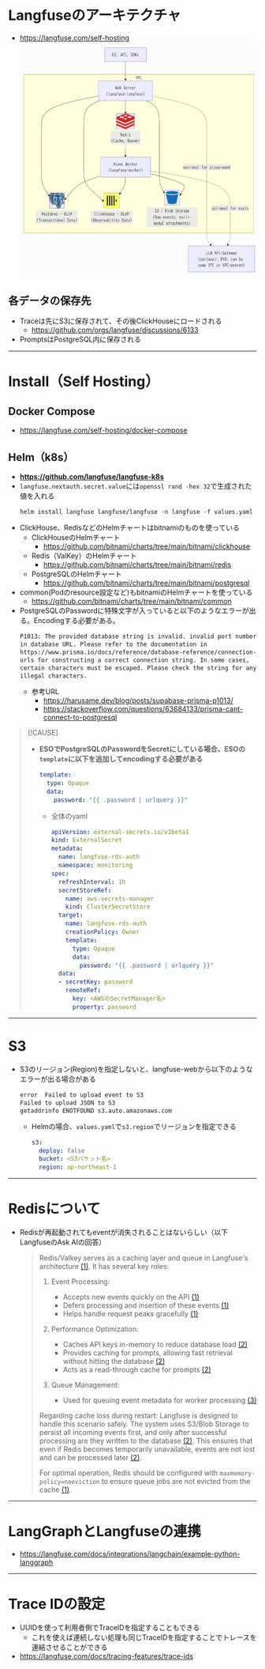 # Langfuseのアーキテクチャ
- https://langfuse.com/self-hosting  
![](./image/langfuse_arch_1.jpg)

## 各データの保存先
- Traceは先にS3に保存されて、その後ClickHouseにロードされる
  - https://github.com/orgs/langfuse/discussions/6133
- PromptsはPostgreSQL内に保存される

---

# Install（Self Hosting）
## Docker Compose
- https://langfuse.com/self-hosting/docker-compose

## Helm（k8s）
- **https://github.com/langfuse/langfuse-k8s**
- `langfuse.nextauth.secret.value`には`openssl rand -hex 32`で生成された値を入れる  
  ```shell
  helm install langfuse langfuse/langfuse -n langfuse -f values.yaml
  ```
- ClickHouse、RedisなどのHelmチャートはbitnamiのものを使っている
  - ClickHouseのHelmチャート
    - https://github.com/bitnami/charts/tree/main/bitnami/clickhouse
  - Redis（ValKey）のHelmチャート
    - https://github.com/bitnami/charts/tree/main/bitnami/redis
  - PostgreSQLのHelmチャート
    - https://github.com/bitnami/charts/tree/main/bitnami/postgresql
- common(Podのresource設定など)もbitnamiのHelmチャートを使っている
  - https://github.com/bitnami/charts/tree/main/bitnami/common
- PostgreSQLのPasswordに特殊文字が入っていると以下のようなエラーが出る。Encodingする必要がある。  
  ```shell
  P1013: The provided database string is invalid. invalid port number in database URL. Please refer to the documentation in https://www.prisma.io/docs/reference/database-reference/connection-urls for constructing a correct connection string. In some cases, certain characters must be escaped. Please check the string for any illegal characters.
  ```  
  - 参考URL
    - https://harusame.dev/blog/posts/supabase-prisma-p1013/
    - https://stackoverflow.com/questions/63684133/prisma-cant-connect-to-postgresql

> [!CAUSE]  
> - **ESOでPostgreSQLのPasswordをSecretにしている場合、ESOの`template`に以下を追加してencodingする必要がある**  
>    ```yaml
>    template:
>      type: Opaque
>      data:
>        password: "{{ .password | urlquery }}"
>    ```  
>    - 全体のyaml  
>      ```yaml
>      apiVersion: external-secrets.io/v1beta1
>      kind: ExternalSecret
>      metadata:
>        name: langfuse-rds-auth
>        namespace: monitoring
>      spec:
>        refreshInterval: 1h
>        secretStoreRef:
>          name: aws-secrets-manager
>          kind: ClusterSecretStore
>        target:
>          name: langfuse-rds-auth
>          creationPolicy: Owner
>          template:
>            type: Opaque
>            data:
>              password: "{{ .password | urlquery }}"
>        data:
>        - secretKey: password
>          remoteRef:
>            key: <AWSのSecretManager名>
>            property: password
>      ``` 

---

# S3
- S3のリージョン(Region)を指定しないと、langfuse-webから以下のようなエラーが出る場合がある  
  ```shell
  error  Failed to upload event to S3
  Failed to upload JSON to S3
  getaddrinfo ENOTFOUND s3.auto.amazonaws.com
  ```
  - Helmの場合、`values.yaml`で`s3.region`でリージョンを指定できる  
    ```yaml
    s3:
      deploy: false
      bucket: <S3バケット名>
      region: ap-northeast-1
    ```

---

# Redisについて
- Redisが再起動されてもeventが消失されることはないらしい（以下LangfuseのAsk AIの回答）
  > Redis/Valkey serves as a caching layer and queue in Langfuse's architecture [(1)](https://langfuse.com/self-hosting/infrastructure/cache). It has several key roles:
  >
  > 1. Event Processing:
  >     - Accepts new events quickly on the API [(1)](https://langfuse.com/self-hosting/infrastructure/cache)
  >     - Defers processing and insertion of these events [(1)](https://langfuse.com/self-hosting/infrastructure/cache)
  >     - Helps handle request peaks gracefully [(1)](https://langfuse.com/self-hosting/infrastructure/cache)
  >
  > 2. Performance Optimization:
  >     - Caches API keys in-memory to reduce database load [(2)](https://langfuse.com/self-hosting)
  >     - Provides caching for prompts, allowing fast retrieval without hitting the database [(2)](https://langfuse.com/self-hosting)
  >     - Acts as a read-through cache for prompts [(2)](https://langfuse.com/self-hosting)
  >
  > 3. Queue Management:
  >     - Used for queuing event metadata for worker processing [(3)](https://github.com/orgs/langfuse/discussions/5924)
  >
  > Regarding cache loss during restart:
Langfuse is designed to handle this scenario safely. The system uses S3/Blob Storage to persist all incoming events first, and only after successful processing are they written to the database [(2)](https://langfuse.com/self-hosting). This ensures that even if Redis becomes temporarily unavailable, events are not lost and can be processed later [(2)](https://langfuse.com/self-hosting).
  >
  > For optimal operation, Redis should be configured with `maxmemory-policy=noeviction` to ensure queue jobs are not evicted from the cache [(1)](https://langfuse.com/self-hosting/infrastructure/cache). 

---

# LangGraphとLangfuseの連携
- https://langfuse.com/docs/integrations/langchain/example-python-langgraph

---

# Trace IDの設定
- UUIDを使って利用者側でTraceIDを指定することもできる
  - これを使えば連続しない処理も同じTraceIDを指定することでトレースを連結させることができる
- https://langfuse.com/docs/tracing-features/trace-ids
